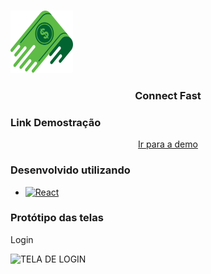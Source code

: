 <a name="readme-top"></a>

<br />
<div align="left">
  <a href="https://github.com/github_username/repo_name">
    <img src="frontend/src/assets/svgs/logo.svg" alt="Logo" width="100" height="100">
  </a>

<h3 align="center">Connect Fast</h3>
</div>


### Link Demostração
<div align="center">
  <a href="https://connect-fast.abrune.com.br/" target="_blank">
   Ir para a demo
  </a>
</div>

### Desenvolvido utilizando

* [![React][React.js]][React-url]


### Protótipo das telas

Login

![TELA DE LOGIN](https://user-images.githubusercontent.com/36678337/205842034-61fcb521-2ddc-45e8-8f66-9a7ed2922460.png)




[React.js]: https://img.shields.io/badge/React-20232A?style=for-the-badge&logo=react&logoColor=61DAFB
[React-url]: https://reactjs.org/
